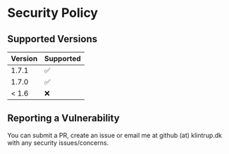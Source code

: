 # Security Policy

## Supported Versions

| Version | Supported |
| ------- | --------- |
| 1.7.1   | ✅        |
| 1.7.0   | ✅        |
| < 1.6   | ❌        |

## Reporting a Vulnerability

You can submit a PR, create an issue or email me at github (at) klintrup.dk with any security issues/concerns.
